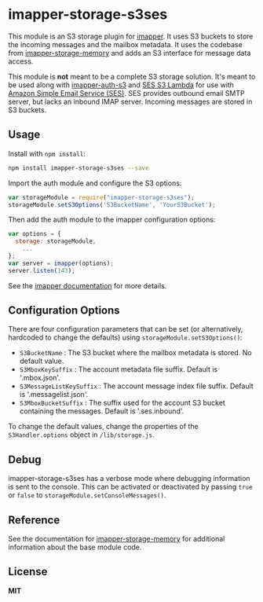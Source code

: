 # imapper-storage-s3ses
This module is an S3 storage plugin for [imapper](https://www.npmjs.com/package/imapper). It uses S3 buckets to store the incoming messages and the mailbox metadata. It uses the codebase from [imapper-storage-memory](https://www.npmjs.com/package/imapper-storage-memory) and adds an S3 interface for message data access.

This module is **not** meant to be a complete S3 storage solution. It's meant to be used along with [imapper-auth-s3](https://www.npmjs.com/package/imapper-auth-s3) and [SES S3 Lambda](https://github.com/seelang2/ses-s3lambda) for use with [Amazon Simple Email Service (SES)](https://aws.amazon.com/ses/). SES provides outbound email SMTP server, but lacks an inbound IMAP server. Incoming messages are stored in S3 buckets.

## Usage
Install with `npm install`:

````bash
npm install imapper-storage-s3ses --save
````

Import the auth module and configure the S3 options: 
```javascript
var storageModule = require("imapper-storage-s3ses");
storageModule.setS3Options('S3BucketName', 'YourS3Bucket');
```
Then add the auth module to the imapper configuration options:
```javascript
var options = {
  storage: storageModule,
    ...
};
var server = imapper(options);
server.listen(143);
```
See the [imapper documentation](https://www.npmjs.com/package/imapper) for more details.

## Configuration Options
There are four configuration parameters that can be set (or alternatively, hardcoded to change the defaults) using `storageModule.setS3Options()`:

* `S3BucketName` : The S3 bucket where the mailbox metadata is stored. No default value.
* `S3MboxKeySuffix` : The account metadata file suffix. Default is '.mbox.json'.
* `S3MessageListKeySuffix` : The account message index file suffix. Default is  '.messagelist.json'.
* `S3MboxBucketSuffix` : The suffix used for the account S3 bucket containing the messages. Default is '.ses.inbound'.

To change the default values, change the properties of the `S3Handler.options` object in `/lib/storage.js`.

## Debug
imapper-storage-s3ses has a verbose mode where debugging information is sent to the console. This can be activated or deactivated by passing `true` or `false` to `storageModule.setConsoleMessages()`.

## Reference
See the documentation for [imapper-storage-memory](https://www.npmjs.com/package/imapper-storage-memory) for additional information about the base module code.

## License
**MIT**
